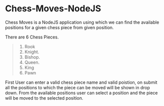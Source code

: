 # Chess-Moves-NodeJS

Chess Moves is a NodeJS application using which we can find the available positions for a given chess piece from given position. 

There are 6 Chess Pieces. 
>1. Rook  
>2. Knight. 
>3. Bishop. 
>4. Queen. 
>5. King
>6. Pawn

First User can enter a valid chess piece name and valid poistion, on submit all the positions to which the piece can be moved will be shown in drop down. From the available positions user can select a position and the piece will be moved to the selected position.


